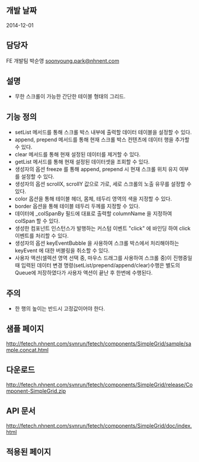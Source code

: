 ## 개발 날짜
2014-12-01

## 담당자
FE 개발팀 박순영 <soonyoung.park@nhnent.com>

## 설명
- 무한 스크롤이 가능한 간단한 테이블 형태의 그리드.

## 기능 정의
- setList 메서드를 통해 스크롤 박스 내부에 출력할 데이터 테이블을 설정할 수 있다.
- append, prepend 메서드를 통해 현재 스크롤 박스 컨텐츠에 데이터 행을 추가할 수 있다.
- clear 메서드를 통해 현재 설정된 데이터를 제거할 수 있다.
- getList 메서드를 통해 현재 설정된 데이터셋을 조회할 수 있다.
- 생성자의 옵션 freeze 를 통해 append, prepend 시 현재 스크롤 위치 유지 여부를 설정할 수 있다.
- 생성자의 옵션 scrollX, scrollY 값으로 가로, 세로 스크롤의 노출 유무를 설정할 수 있다.
- color 옵션을 통해 테이블 헤더, 몸체, 테두리 영역의 색을 지정할 수 있다.
- border 옵션을 통해 테이블 테두리 두께를 지정할 수 있다.
- 데이터에 _colSpanBy 필드에 대표로 출력할 columnName 을 지정하여 colSpan 할 수 있다.
- 생성한 컴포넌트 인스턴스가 발행하는 커스텀 이벤트 "click" 에 바인딩 하여 click 이벤트를 처리할 수 있다.
- 생성자의 옵션 keyEventBubble 을 사용하여 스크롤 박스에서 처리해야하는 keyEvent 에 대한 버블링을 취소할 수 있다.
- 사용자 액션(셀렉션 영역 선택 중, 마우스 드래그를 사용하여 스크롤 중)이
진행중일 때 입력된 데이터 변경 명령(setList/prepend/append/clear)수행은 별도의 Queue에 저장하였다가
사용자 액션이 끝난 후 한번에 수행된다.


## 주의
- 한 행의 높이는 반드시 고정값이어야 한다.

## 샘플 페이지
http://fetech.nhnent.com/svnrun/fetech/components/SimpleGrid/sample/sample.concat.html

## 다운로드
http://fetech.nhnent.com/svnrun/fetech/components/SimpleGrid/release/Component-SimpleGrid.zip
  
## API 문서
http://fetech.nhnent.com/svnrun/fetech/components/SimpleGrid/doc/index.html

## 적용된 페이지

